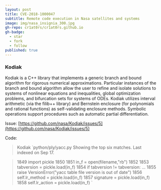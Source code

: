 ```yaml
---
layout: post
title: CVE-2018-1000047
subtitle: Remote code execution in Nasa satellites and systems
image: img/nasa_insignia_300.jpg
gh-repo: cr1at0rs/cr1at0rs.github.io
gh-badge:
  - star
  - fork
  - follow
published: true
---
```

### Kodiak

Kodiak is a C++ library that implements a generic branch and bound algorithm for rigorous numerical approximations. Particular instances of the branch and bound algorithm allow the user to refine and isolate solutions to systems of nonlinear equations and inequalities, global optimization problems, and bifurcation sets for systems of ODEs. Kodiak utilizes interval arithmetic (via the filib++ library) and Bernstein enclosure (for polynomials and rational functions) as self-validating enclosure methods. Symbolic operations support procedures such as automatic partial differentiation.

Issue: [https://github.com/nasa/Kodiak/issues/5](https://github.com/nasa/Kodiak/issues/5)

Code:
> Kodiak
`python/ply/yacc.py
Showing the top six matches. Last indexed on Sep 17.

> 1849	import pickle
1850
1851	in_f = open(filename,"rb")
1852
1853	tabversion = pickle.load(in_f)
1854	if tabversion != tabversion:
…
1855	raise VersionError("yacc table file version is out of date")
1856	self.lr_method = pickle.load(in_f)
1857	signature = pickle.load(in_f)
1858	self.lr_action = pickle.load(in_f)	`


